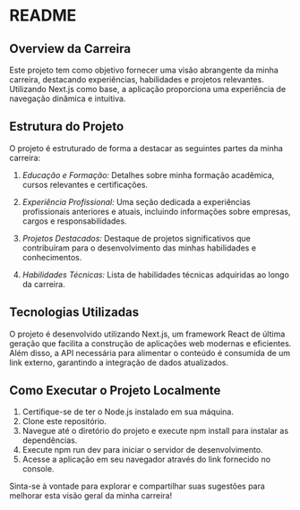 # README

## Overview da Carreira

Este projeto tem como objetivo fornecer uma visão abrangente da minha carreira, destacando experiências, habilidades e projetos relevantes. Utilizando Next.js como base, a aplicação proporciona uma experiência de navegação dinâmica e intuitiva.

## Estrutura do Projeto

O projeto é estruturado de forma a destacar as seguintes partes da minha carreira:

1. *Educação e Formação:* Detalhes sobre minha formação acadêmica, cursos relevantes e certificações.

2. *Experiência Profissional:* Uma seção dedicada a experiências profissionais anteriores e atuais, incluindo informações sobre empresas, cargos e responsabilidades.

3. *Projetos Destacados:* Destaque de projetos significativos que contribuíram para o desenvolvimento das minhas habilidades e conhecimentos.

4. *Habilidades Técnicas:* Lista de habilidades técnicas adquiridas ao longo da carreira.

## Tecnologias Utilizadas

O projeto é desenvolvido utilizando Next.js, um framework React de última geração que facilita a construção de aplicações web modernas e eficientes. Além disso, a API necessária para alimentar o conteúdo é consumida de um link externo, garantindo a integração de dados atualizados.

## Como Executar o Projeto Localmente

1. Certifique-se de ter o Node.js instalado em sua máquina.
2. Clone este repositório.
3. Navegue até o diretório do projeto e execute npm install para instalar as dependências.
4. Execute npm run dev para iniciar o servidor de desenvolvimento.
5. Acesse a aplicação em seu navegador através do link fornecido no console.

Sinta-se à vontade para explorar e compartilhar suas sugestões para melhorar esta visão geral da minha carreira!
